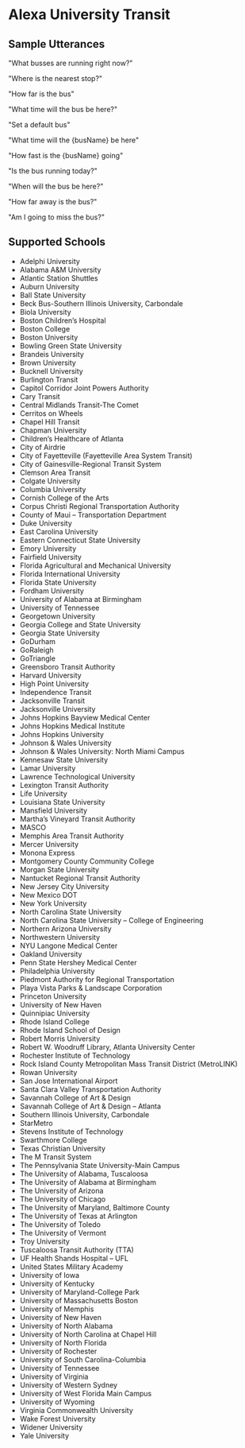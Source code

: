 # Alexa University Transit

## Sample Utterances

"What busses are running right now?"

"Where is the nearest stop?"

"How far is the bus"

"What time will the bus be here?"

"Set a default bus"

"What time will the {busName} be here"

"How fast is the {busName} going"

"Is the bus running today?"

"When will the bus be here?"

"How far away is the bus?"

"Am I going to miss the bus?"

## Supported Schools

- Adelphi University
- Alabama A&M University
- Atlantic Station Shuttles
- Auburn University
- Ball State University
- Beck Bus-Southern Illinois University, Carbondale
- Biola University
- Boston Children’s Hospital
- Boston College
- Boston University
- Bowling Green State University
- Brandeis University
- Brown University
- Bucknell University
- Burlington Transit
- Capitol Corridor Joint Powers Authority
- Cary Transit
- Central Midlands Transit-The Comet
- Cerritos on Wheels
- Chapel Hill Transit
- Chapman University
- Children’s Healthcare of Atlanta
- City of Airdrie
- City of Fayetteville (Fayetteville Area System Transit)
- City of Gainesville-Regional Transit System
- Clemson Area Transit
- Colgate University
- Columbia University
- Cornish College of the Arts
- Corpus Christi Regional Transportation Authority
- County of Maui – Transportation Department
- Duke University
- East Carolina University
- Eastern Connecticut State University
- Emory University
- Fairfield University
- Florida Agricultural and Mechanical University
- Florida International University
- Florida State University
- Fordham University
- University of Alabama at Birmingham
- University of Tennessee
- Georgetown University
- Georgia College and State University
- Georgia State University
- GoDurham
- GoRaleigh
- GoTriangle
- Greensboro Transit Authority
- Harvard University
- High Point University
- Independence Transit
- Jacksonville Transit
- Jacksonville University
- Johns Hopkins Bayview Medical Center
- Johns Hopkins Medical Institute
- Johns Hopkins University
- Johnson & Wales University
- Johnson & Wales University: North Miami Campus
- Kennesaw State University
- Lamar University
- Lawrence Technological University
- Lexington Transit Authority
- Life University
- Louisiana State University
- Mansfield University
- Martha’s Vineyard Transit Authority
- MASCO
- Memphis Area Transit Authority
- Mercer University
- Monona Express
- Montgomery County Community College
- Morgan State University
- Nantucket Regional Transit Authority
- New Jersey City University
- New Mexico DOT
- New York University
- North Carolina State University
- North Carolina State University – College of Engineering
- Northern Arizona University
- Northwestern University
- NYU Langone Medical Center
- Oakland University
- Penn State Hershey Medical Center
- Philadelphia University
- Piedmont Authority for Regional Transportation
- Playa Vista Parks & Landscape Corporation
- Princeton University
- University of New Haven
- Quinnipiac University
- Rhode Island College
- Rhode Island School of Design
- Robert Morris University
- Robert W. Woodruff Library, Atlanta University Center
- Rochester Institute of Technology
- Rock Island County Metropolitan Mass Transit District (MetroLINK)
- Rowan University
- San Jose International Airport
- Santa Clara Valley Transportation Authority
- Savannah College of Art & Design
- Savannah College of Art & Design – Atlanta
- Southern Illinois University, Carbondale
- StarMetro
- Stevens Institute of Technology
- Swarthmore College
- Texas Christian University
- The M Transit System
- The Pennsylvania State University-Main Campus
- The University of Alabama, Tuscaloosa
- The University of Alabama at Birmingham
- The University of Arizona
- The University of Chicago
- The University of Maryland, Baltimore County
- The University of Texas at Arlington
- The University of Toledo
- The University of Vermont
- Troy University
- Tuscaloosa Transit Authority (TTA)
- UF Health Shands Hospital – UFL
- United States Military Academy
- University of Iowa
- University of Kentucky
- University of Maryland-College Park
- University of Massachusetts Boston
- University of Memphis
- University of New Haven
- University of North Alabama
- University of North Carolina at Chapel Hill
- University of North Florida
- University of Rochester
- University of South Carolina-Columbia
- University of Tennessee
- University of Virginia
- University of Western Sydney
- University of West Florida Main Campus
- University of Wyoming
- Virginia Commonwealth University
- Wake Forest University
- Widener University
- Yale University
